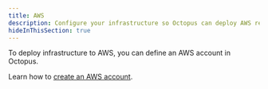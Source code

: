 ```yaml
---
title: AWS
description: Configure your infrastructure so Octopus can deploy AWS resources or run scripts with the AWS CLI
hideInThisSection: true
---
```


To deploy infrastructure to AWS, you can define an AWS account in Octopus.

Learn how to [create an AWS account](/docs/infrastructure/aws/creating-an-aws-account/index.md).
